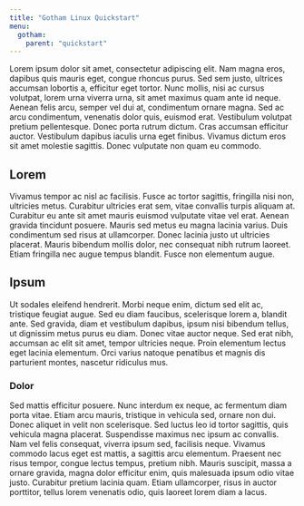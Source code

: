 ```yaml
---
title: "Gotham Linux Quickstart"
menu:
  gotham:
    parent: "quickstart"
---
```


Lorem ipsum dolor sit amet, consectetur adipiscing elit. Nam magna eros, dapibus quis mauris eget, congue rhoncus purus. Sed sem justo, ultrices accumsan lobortis a, efficitur eget tortor. Nunc mollis, nisi ac cursus volutpat, lorem urna viverra urna, sit amet maximus quam ante id neque. Aenean felis arcu, semper vel dui at, condimentum ornare magna. Sed ac arcu condimentum, venenatis dolor quis, euismod erat. Vestibulum volutpat pretium pellentesque. Donec porta rutrum dictum. Cras accumsan efficitur auctor. Vestibulum dapibus iaculis urna eget finibus. Vivamus dictum eros sit amet molestie sagittis. Donec vulputate non quam eu commodo.

## Lorem

Vivamus tempor ac nisl ac facilisis. Fusce ac tortor sagittis, fringilla nisi non, ultricies metus. Curabitur ultricies erat sem, vitae convallis turpis aliquam at. Curabitur eu ante sit amet mauris euismod vulputate vitae vel erat. Aenean gravida tincidunt posuere. Mauris sed metus eu magna lacinia varius. Duis condimentum sed risus at ullamcorper. Donec lacinia justo ut ultricies placerat. Mauris bibendum mollis dolor, nec consequat nibh rutrum laoreet. Etiam fringilla nec augue tempus blandit. Fusce non elementum augue.

## Ipsum

Ut sodales eleifend hendrerit. Morbi neque enim, dictum sed elit ac, tristique feugiat augue. Sed eu diam faucibus, scelerisque lorem a, blandit ante. Sed gravida, diam et vestibulum dapibus, ipsum nisi bibendum tellus, ut dignissim metus purus eu diam. Donec vitae auctor neque. Sed erat nibh, accumsan ac elit sit amet, tempor ultricies neque. Proin elementum lectus eget lacinia elementum. Orci varius natoque penatibus et magnis dis parturient montes, nascetur ridiculus mus.

### Dolor
Sed mattis efficitur posuere. Nunc interdum ex neque, ac fermentum diam porta vitae. Etiam arcu mauris, tristique in vehicula sed, ornare non dui. Donec aliquet in velit non scelerisque. Sed luctus leo id tortor sagittis, quis vehicula magna placerat. Suspendisse maximus nec ipsum ac convallis. Nam vel felis consequat, viverra ipsum sed, facilisis neque. Vivamus commodo lacus eget est mattis, a sagittis arcu elementum. Praesent nec risus tempor, congue lectus tempus, pretium nibh. Mauris suscipit, massa a ornare gravida, magna dolor efficitur enim, quis malesuada ipsum odio vitae justo. Curabitur pretium lacinia quam. Etiam ullamcorper, risus in auctor porttitor, tellus lorem venenatis odio, quis laoreet lorem diam a lacus.
